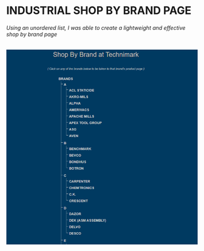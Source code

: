 # INDUSTRIAL SHOP BY BRAND PAGE

###### Using an unordered list, I was able to create a lightweight and effective shop by brand page 

![shop by brand screenshot](sbb.png)
